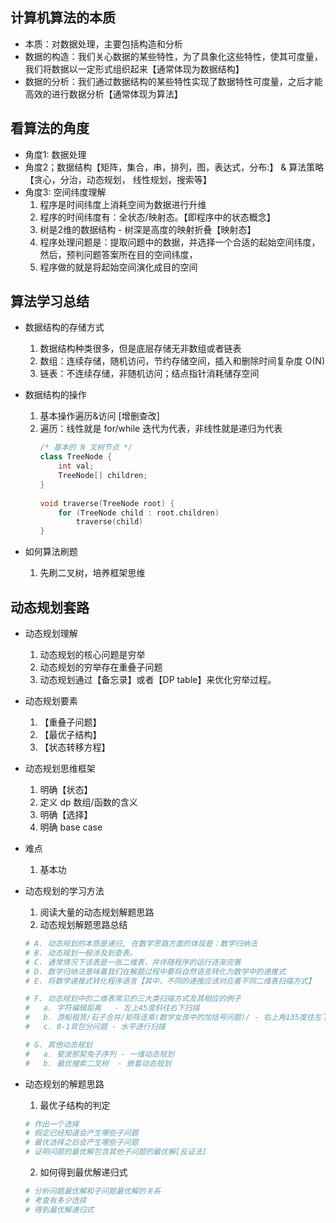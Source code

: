 ## 计算机算法的本质 ##
- 本质：对数据处理，主要包括构造和分析
- 数据的构造：我们关心数据的某些特性，为了具象化这些特性，使其可度量，我们将数据以一定形式组织起来【通常体现为数据结构】
- 数据的分析：我们通过数据结构的某些特性实现了数据特性可度量，之后才能高效的进行数据分析【通常体现为算法】

## 看算法的角度
- 角度1: 数据处理
- 角度2；数据结构【矩阵，集合，串，排列，图，表达式，分布:】 & 算法策略【贪心，分治，动态规划， 线性规划，搜索等】
- 角度3: 空间纬度理解
	1. 程序是时间纬度上消耗空间为数据进行升维
	2. 程序的时间纬度有：全状态/映射态。【即程序中的状态概念】
	3. 树是2维的数据结构 - 树深是高度的映射折叠【映射态】
	4. 程序处理问题是：提取问题中的数据，并选择一个合适的起始空间纬度，然后，预判问题答案所在目的空间纬度，
	5. 程序做的就是将起始空间演化成目的空间

## 算法学习总结 ##

- 数据结构的存储方式
    1. 数据结构种类很多，但是底层存储无非数组或者链表
    2. 数组：连续存储，随机访问，节约存储空间，插入和删除时间复杂度 O(N)
    3. 链表：不连续存储，非随机访问；结点指针消耗储存空间

- 数据结构的操作
    1. 基本操作遍历&访问 [增删查改]
    2. 遍历：线性就是 for/while 迭代为代表，非线性就是递归为代表
        ```C++
        /* 基本的 N 叉树节点 */
        class TreeNode {
            int val;
            TreeNode[] children;
        }
        ​
        void traverse(TreeNode root) {
            for (TreeNode child : root.children)
                traverse(child)
        }
        ```

- 如何算法刷题
    1. 先刷二叉树，培养框架思维

## 动态规划套路 ##

- 动态规划理解
    1. 动态规划的核心问题是穷举
    2. 动态规划的穷举存在重叠子问题 
    3. 动态规划通过【备忘录】或者【DP table】来优化穷举过程。

- 动态规划要素
    1. 【重叠子问题】
    2. 【最优子结构】 
    3. 【状态转移方程】

- 动态规划思维框架
    1. 明确【状态】
    2. 定义 dp 数组/函数的含义
    3. 明确【选择】
    4. 明确 base case

- 难点
    1. 基本功

- 动态规划的学习方法
	1. 阅读大量的动态规划解题思路
	2. 动态规划解题思路总结
	```sh
	# A. 动态规划的本质是递归, 在数学思路方面的体现是：数学归纳法 
	# B. 动态规划一般涉及到查表。
	# C. 通常情况下该表是一张二维表，并伴随程序的运行逐渐完善
	# D. 数学归纳法意味着我们在解题过程中要将自然语言转化为数学中的递推式
	# E. 将数学递推式转化程序语言【其中，不同的递推应该对应着不同二维表扫描方式】
	
	# F. 动态规划中的二维表常见的三大类扫描方式及其相应的例子
	# 	a. 字符编辑距离	- 左上45度斜往右下扫描
	#	b. 游船租赁/石子合并/矩阵连乘(数学女孩中的加括号问题)/ - 右上角135度往左下扫描
	#	c. 0-1背包分问题 - 水平逐行扫描

	# G. 其他动态规划
	#	a. 斐波那契兔子序列 - 一维动态规划
	#	b. 最优搜索二叉树 	- 嵌套动态规划
	```
- 动态规划的解题思路
	1. 最优子结构的判定
	```sh
	# 作出一个选择
	# 假定已经知道会产生哪些子问题
	# 最优选择之后会产生哪些子问题
	# 证明问题的最优解包含其他子问题的最优解[反证法]
	```
	2. 如何得到最优解递归式
	```sh
	# 分析问题最优解和子问题最优解的关系
	# 考查有多少选择
	# 得到最优解递归式
	```


























